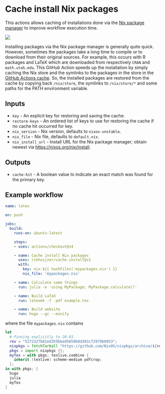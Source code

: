 # Cache install Nix packages

This actions allows caching of installations done via the [Nix package manager](https://nixos.org) to improve workflow execution time. 

[![][tests-img]][tests-url]

Installing packages via the Nix package manager is generally quite quick.
However, sometimes the packages take a long time to compile or to download from their original sources.
For example, this occurs with R packages and LaTeX which are downloaded from respectively `CRAN` and `math.utah.edu`.
This GitHub Action speeds up the installation by simply caching the Nix store and the symlinks to the packages in the store in the [GitHub Actions cache](https://github.com/actions/cache).
So, the installed packages are restored from the cache by copying back `/nix/store`, the symlinks to `/nix/store/*` and some paths for the PATH environment variable.

## Inputs

- `key` - An explicit key for restoring and saving the cache.
- `restore-keys` - An ordered list of keys to use for restoring the cache if no cache hit occurred for key.
- `nix_version` - Nix version, defaults to `nixos-unstable`.
- `nix_file` - Nix file, defaults to `default.nix`.
- `nix_install_url` - Install URL for the Nix package manager; obtain newest via https://nixos.org/nix/install.

## Outputs

- `cache-hit` - A boolean value to indicate an exact match was found for the primary key.

## Example workflow

```yml
name: latex

on: push

jobs:
  build:
    runs-on: ubuntu-latest

    steps:
    - uses: actions/checkout@v4

    - name: Cache install Nix packages
      uses: rikhuijzer/cache-install@v1
      with:
        key: nix-${{ hashFiles('mypackages.nix') }}
        nix_file: 'mypackages.nix'

    - name: Calculate some things
      run: julia -e 'using MyPackage; MyPackage.calculate()'

    - name: Build LaTeX
      run: latexmk -f -pdf example.tex

    - name: Build website
      run: hugo --gc --minify
```

where the file `mypackages.nix` contains

```nix
let
  # Pinning explicitly to 20.03.
  rev = "5272327b81ed355bbed5659b8d303cf2979b6953";
  nixpkgs = fetchTarball "https://github.com/NixOS/nixpkgs/archive/${rev}.tar.gz";
  pkgs = import nixpkgs {};
  myTex = with pkgs; texlive.combine {
    inherit (texlive) scheme-medium pdfcrop;
  };
in with pkgs; [
  hugo
  julia
  myTex
]
```

[tests-img]: https://github.com/rikhuijzer/cache-install/workflows/test/badge.svg
[tests-url]: https://github.com/rikhuijzer/cache-install/actions
